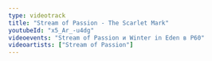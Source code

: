 ```yaml
---
type: videotrack
title: "Stream of Passion - The Scarlet Mark"
youtubeId: "x5_Ar_-u4dg"
videoevents: "Stream of Passion и Winter in Eden в P60"
videoartists: ["Stream of Passion"]
---
```

